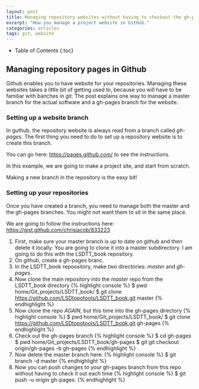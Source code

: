 ```yaml
---
layout: post
title: Managing repository websites without having to checkout the gh-pages branch (by SMM)
excerpt: "How you manage a project website in GitHub."
categories: articles
tags: git, website
---
```


* Table of Contents
{:toc}

## Managing repository pages in Github

Github enables you to have website for your repositories. 
Managing these websites takes a little bit of getting used to, because you will have to be familiar with banches in git. 
The post explains one way to manage a master branch for the actual software and a gh-pages branch for the website. 

### Setting up a website branch

In guthub, the repository website is always read from a branch called *gh-pages*. 
The first thing you need to do to set up a repository website is to create this branch. 

You can go here: https://pages.github.com/ to see the instructions. 

In this example, we are going to make a project site, and start from scratch. 

Making a new branch in the repository is the easy bit!

### Setting up your repositories

Once you have created a branch, you need to manage both the master and the gh-pages branches. 
You might not want them to sit in the same place.

We are going to follow the instructions here: https://gist.github.com/chrisjacob/833223

1. First, make sure your master branch is up to date on github and then delete it locally. You are going to clone it into a master subdirectory. 
I am going to do this with the LSDTT_book repository. 
2. On github, create a gh-pages branc. 
3. In the LSDTT_book repoository, make two directories: *master* and *gh-pages*.
4. Now clone the main repository into the *master* repo from the LSDTT_book directory
{% highlight console %}
$ pwd
home/Git_projects/LSDTT_book/
$ git clone https://github.com/LSDtopotools/LSDTT_book.git master
{% endhighlight %}
5. Now clone the repo *AGAIN*, but this time into the gh-pages directory
{% highlight console %}
$ pwd
home/Git_projects/LSDTT_book/
$ git clone https://github.com/LSDtopotools/LSDTT_book.git gh-pages
{% endhighlight %}
6. Check out the gh-pages branch
{% highlight console %}
$ cd gh-pages
$ pwd
home/Git_projects/LSDTT_book/gh-pages
$ git git checkout origin/gh-pages -b gh-pages
{% endhighlight %}
7. Now delete the master branch here:
{% highlight console %}
$ git branch -d master
{% endhighlight %}
8. Now you can push changes to your gh-pages branch from this repo without having to check it out each time
{% highlight console %}
$ git push -u origin gh-pages. 
{% endhighlight %}
